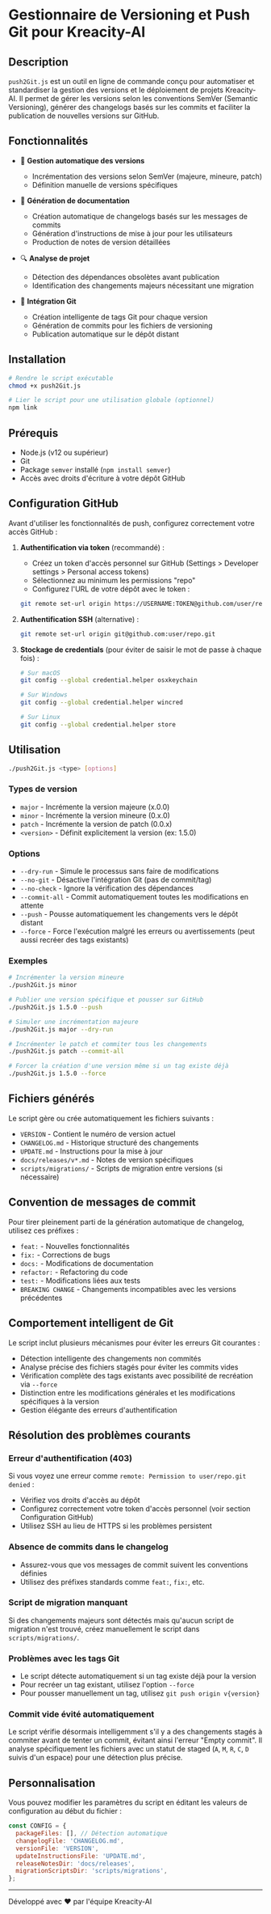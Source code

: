 # Gestionnaire de Versioning et Push Git pour Kreacity-AI

## Description

`push2Git.js` est un outil en ligne de commande conçu pour automatiser et standardiser la gestion des versions et le déploiement de projets Kreacity-AI. Il permet de gérer les versions selon les conventions SemVer (Semantic Versioning), générer des changelogs basés sur les commits et faciliter la publication de nouvelles versions sur GitHub.

## Fonctionnalités

- 🔄 **Gestion automatique des versions**
  - Incrémentation des versions selon SemVer (majeure, mineure, patch)
  - Définition manuelle de versions spécifiques

- 📝 **Génération de documentation**
  - Création automatique de changelogs basés sur les messages de commits
  - Génération d'instructions de mise à jour pour les utilisateurs
  - Production de notes de version détaillées

- 🔍 **Analyse de projet**
  - Détection des dépendances obsolètes avant publication
  - Identification des changements majeurs nécessitant une migration

- 🔖 **Intégration Git**
  - Création intelligente de tags Git pour chaque version
  - Génération de commits pour les fichiers de versioning
  - Publication automatique sur le dépôt distant

## Installation

```bash
# Rendre le script exécutable
chmod +x push2Git.js

# Lier le script pour une utilisation globale (optionnel)
npm link
```

## Prérequis

- Node.js (v12 ou supérieur)
- Git
- Package `semver` installé (`npm install semver`)
- Accès avec droits d'écriture à votre dépôt GitHub

## Configuration GitHub

Avant d'utiliser les fonctionnalités de push, configurez correctement votre accès GitHub :

1. **Authentification via token** (recommandé) :
   - Créez un token d'accès personnel sur GitHub (Settings > Developer settings > Personal access tokens)
   - Sélectionnez au minimum les permissions "repo"
   - Configurez l'URL de votre dépôt avec le token :
   ```bash
   git remote set-url origin https://USERNAME:TOKEN@github.com/user/repo.git
   ```

2. **Authentification SSH** (alternative) :
   ```bash
   git remote set-url origin git@github.com:user/repo.git
   ```

3. **Stockage de credentials** (pour éviter de saisir le mot de passe à chaque fois) :
   ```bash
   # Sur macOS
   git config --global credential.helper osxkeychain
   
   # Sur Windows
   git config --global credential.helper wincred
   
   # Sur Linux
   git config --global credential.helper store
   ```

## Utilisation

```bash
./push2Git.js <type> [options]
```

### Types de version

- `major` - Incrémente la version majeure (x.0.0)
- `minor` - Incrémente la version mineure (0.x.0)
- `patch` - Incrémente la version de patch (0.0.x)
- `<version>` - Définit explicitement la version (ex: 1.5.0)

### Options

- `--dry-run` - Simule le processus sans faire de modifications
- `--no-git` - Désactive l'intégration Git (pas de commit/tag)
- `--no-check` - Ignore la vérification des dépendances
- `--commit-all` - Commit automatiquement toutes les modifications en attente
- `--push` - Pousse automatiquement les changements vers le dépôt distant
- `--force` - Force l'exécution malgré les erreurs ou avertissements (peut aussi recréer des tags existants)

### Exemples

```bash
# Incrémenter la version mineure
./push2Git.js minor

# Publier une version spécifique et pousser sur GitHub
./push2Git.js 1.5.0 --push

# Simuler une incrémentation majeure
./push2Git.js major --dry-run

# Incrémenter le patch et commiter tous les changements
./push2Git.js patch --commit-all

# Forcer la création d'une version même si un tag existe déjà
./push2Git.js 1.5.0 --force
```

## Fichiers générés

Le script gère ou crée automatiquement les fichiers suivants :

- `VERSION` - Contient le numéro de version actuel
- `CHANGELOG.md` - Historique structuré des changements
- `UPDATE.md` - Instructions pour la mise à jour
- `docs/releases/v*.md` - Notes de version spécifiques
- `scripts/migrations/` - Scripts de migration entre versions (si nécessaire)

## Convention de messages de commit

Pour tirer pleinement parti de la génération automatique de changelog, utilisez ces préfixes :

- `feat:` - Nouvelles fonctionnalités
- `fix:` - Corrections de bugs
- `docs:` - Modifications de documentation
- `refactor:` - Refactoring du code
- `test:` - Modifications liées aux tests
- `BREAKING CHANGE` - Changements incompatibles avec les versions précédentes

## Comportement intelligent de Git

Le script inclut plusieurs mécanismes pour éviter les erreurs Git courantes :

- Détection intelligente des changements non commités
- Analyse précise des fichiers stagés pour éviter les commits vides
- Vérification complète des tags existants avec possibilité de recréation via `--force`
- Distinction entre les modifications générales et les modifications spécifiques à la version
- Gestion élégante des erreurs d'authentification

## Résolution des problèmes courants

### Erreur d'authentification (403)
Si vous voyez une erreur comme `remote: Permission to user/repo.git denied` :
- Vérifiez vos droits d'accès au dépôt
- Configurez correctement votre token d'accès personnel (voir section Configuration GitHub)
- Utilisez SSH au lieu de HTTPS si les problèmes persistent

### Absence de commits dans le changelog
- Assurez-vous que vos messages de commit suivent les conventions définies
- Utilisez des préfixes standards comme `feat:`, `fix:`, etc.

### Script de migration manquant
Si des changements majeurs sont détectés mais qu'aucun script de migration n'est trouvé, créez manuellement le script dans `scripts/migrations/`.

### Problèmes avec les tags Git
- Le script détecte automatiquement si un tag existe déjà pour la version
- Pour recréer un tag existant, utilisez l'option `--force`
- Pour pousser manuellement un tag, utilisez `git push origin v{version}`

### Commit vide évité automatiquement
Le script vérifie désormais intelligemment s'il y a des changements stagés à commiter avant de tenter un commit, évitant ainsi l'erreur "Empty commit". Il analyse spécifiquement les fichiers avec un statut de staged (`A`, `M`, `R`, `C`, `D` suivis d'un espace) pour une détection plus précise.

## Personnalisation

Vous pouvez modifier les paramètres du script en éditant les valeurs de configuration au début du fichier :

```javascript
const CONFIG = {
  packageFiles: [], // Détection automatique
  changelogFile: 'CHANGELOG.md',
  versionFile: 'VERSION',
  updateInstructionsFile: 'UPDATE.md',
  releaseNotesDir: 'docs/releases',
  migrationScriptsDir: 'scripts/migrations',
};
```

---

Développé avec ❤️ par l'équipe Kreacity-AI